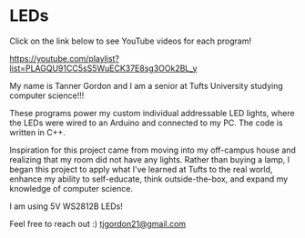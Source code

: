 # LEDs

Click on the link below to see YouTube videos for each program!

https://youtube.com/playlist?list=PLAGQU91CC5sS5WuECK37E8sg3OOk2BL_y

My name is Tanner Gordon and I am a senior at Tufts University studying computer science!!!

These programs power my custom individual addressable LED lights, where the LEDs were wired to an Arduino and connected to my PC. The code is written in C++. 

Inspiration for this project came from moving into my off-campus house and realizing that my room did not have any lights. Rather than buying a lamp, I began this project to apply what I've learned at Tufts to the real world, enhance my ability to self-educate, think outside-the-box, and expand my knowledge of computer science.

I am using 5V WS2812B LEDs!

Feel free to reach out :) tjgordon21@gmail.com
